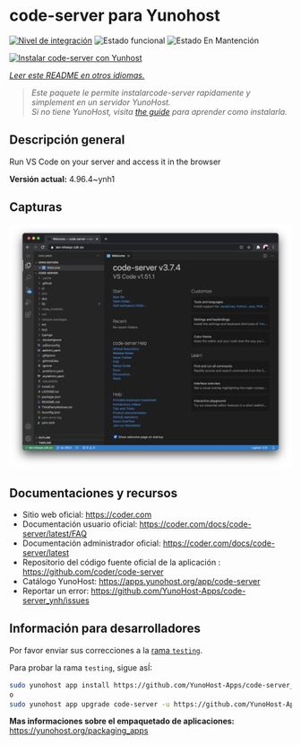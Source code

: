 <!--
Este archivo README esta generado automaticamente<https://github.com/YunoHost/apps/tree/master/tools/readme_generator>
No se debe editar a mano.
-->

# code-server para Yunohost

[![Nivel de integración](https://apps.yunohost.org/badge/integration/code-server)](https://ci-apps.yunohost.org/ci/apps/code-server/)
![Estado funcional](https://apps.yunohost.org/badge/state/code-server)
![Estado En Mantención](https://apps.yunohost.org/badge/maintained/code-server)

[![Instalar code-server con Yunhost](https://install-app.yunohost.org/install-with-yunohost.svg)](https://install-app.yunohost.org/?app=code-server)

*[Leer este README en otros idiomas.](./ALL_README.md)*

> *Este paquete le permite instalarcode-server rapidamente y simplement en un servidor YunoHost.*  
> *Si no tiene YunoHost, visita [the guide](https://yunohost.org/install) para aprender como instalarla.*

## Descripción general

Run VS Code on your server and access it in the browser


**Versión actual:** 4.96.4~ynh1

## Capturas

![Captura de code-server](./doc/screenshots/screenshot.png)

## Documentaciones y recursos

- Sitio web oficial: <https://coder.com>
- Documentación usuario oficial: <https://coder.com/docs/code-server/latest/FAQ>
- Documentación administrador oficial: <https://coder.com/docs/code-server/latest>
- Repositorio del código fuente oficial de la aplicación : <https://github.com/coder/code-server>
- Catálogo YunoHost: <https://apps.yunohost.org/app/code-server>
- Reportar un error: <https://github.com/YunoHost-Apps/code-server_ynh/issues>

## Información para desarrolladores

Por favor enviar sus correcciones a la [rama `testing`](https://github.com/YunoHost-Apps/code-server_ynh/tree/testing).

Para probar la rama `testing`, sigue asÍ:

```bash
sudo yunohost app install https://github.com/YunoHost-Apps/code-server_ynh/tree/testing --debug
o
sudo yunohost app upgrade code-server -u https://github.com/YunoHost-Apps/code-server_ynh/tree/testing --debug
```

**Mas informaciones sobre el empaquetado de aplicaciones:** <https://yunohost.org/packaging_apps>
